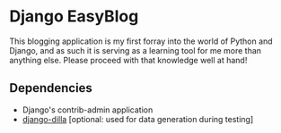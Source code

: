 # Django EasyBlog

This blogging application is my first forray into the world of Python and Django, and as such
it is serving as a learning tool for me more than anything else. Please proceed with that
knowledge well at hand!

## Dependencies
* Django's contrib-admin application
* [django-dilla](https://github.com/areski/django-dilla) [optional: used for data generation during testing]